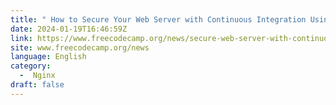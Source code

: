 ```yaml
---
title: " How to Secure Your Web Server with Continuous Integration Using NGINX and CircleCI "
date: 2024-01-19T16:46:59Z
link: https://www.freecodecamp.org/news/secure-web-server-with-continuous-integration-using-nginx-and-circleci/?utm_medium=RSS&utm_source=news.12bit.vn
site: www.freecodecamp.org/news
language: English
category:
  -  Nginx 
draft: false
---
```

